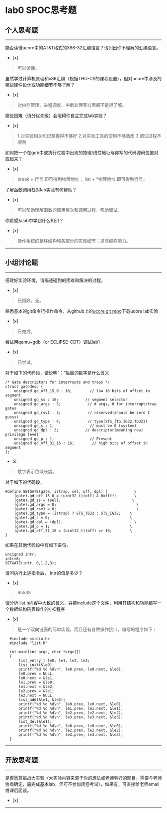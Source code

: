 # lab0 SPOC思考题

## 个人思考题

---

能否读懂ucore中的AT&T格式的X86-32汇编语言？请列出你不理解的汇编语言。
- [x]  

>  可以读懂。

虽然学过计算机原理和x86汇编（根据THU-CS的课程设置），但对ucore中涉及的哪些硬件设计或功能细节不够了解？
- [x]  

>  对内存管理、进程调度、中断处理等方面都不是很了解。


哪些困难（请分优先级）会阻碍你自主完成lab实验？
- [x]  

>   1.对实验相关知识掌握得不够好
    2.对实验工具的使用不够熟悉
    3.调试过程不顺利

如何把一个在gdb中或执行过程中出现的物理/线性地址与你写的代码源码位置对应起来？
- [x]  

>   break + 行号 即可得到物理地址；
    list + \*物理地址 即可得到行号。

了解函数调用栈对lab实验有何帮助？
- [x]  

>   可以帮助理解函数的调用层次和调用过程，帮助调试。

你希望从lab中学到什么知识？
- [x]  

>   操作系统的整体结构和各部分的实现细节；提高编程能力。

---

## 小组讨论题

---

搭建好实验环境，请描述碰到的困难和解决的过程。
- [x]  

> 已搭好。无。

熟悉基本的git命令行操作命令，从github上的[ucore git repo](http://www.github.com/chyyuu/ucore_lab)下载ucore lab实验
- [x]  

> 已完成。

尝试用qemu+gdb（or ECLIPSE-CDT）调试lab1
- [x]  

> 已尝试。

对于如下的代码段，请说明”：“后面的数字是什么含义
```
/* Gate descriptors for interrupts and traps */
struct gatedesc {
    unsigned gd_off_15_0 : 16;        // low 16 bits of offset in segment
    unsigned gd_ss : 16;            // segment selector
    unsigned gd_args : 5;            // # args, 0 for interrupt/trap gates
    unsigned gd_rsv1 : 3;            // reserved(should be zero I guess)
    unsigned gd_type : 4;            // type(STS_{TG,IG32,TG32})
    unsigned gd_s : 1;                // must be 0 (system)
    unsigned gd_dpl : 2;            // descriptor(meaning new) privilege level
    unsigned gd_p : 1;                // Present
    unsigned gd_off_31_16 : 16;        // high bits of offset in segment
};
```
- [x]  

> 数字表示位域长度。

对于如下的代码段，
```
#define SETGATE(gate, istrap, sel, off, dpl) {            \
    (gate).gd_off_15_0 = (uint32_t)(off) & 0xffff;        \
    (gate).gd_ss = (sel);                                \
    (gate).gd_args = 0;                                    \
    (gate).gd_rsv1 = 0;                                    \
    (gate).gd_type = (istrap) ? STS_TG32 : STS_IG32;    \
    (gate).gd_s = 0;                                    \
    (gate).gd_dpl = (dpl);                                \
    (gate).gd_p = 1;                                    \
    (gate).gd_off_31_16 = (uint32_t)(off) >> 16;        \
}
```
如果在其他代码段中有如下语句，
```
unsigned intr;
intr=8;
SETGATE(intr, 0,1,2,3);
```
请问执行上述指令后， intr的值是多少？
- [x]  

> 65538

请分析 [list.h](https://github.com/chyyuu/ucore_lab/blob/master/labcodes/lab2/libs/list.h)内容中大致的含义，并能include这个文件，利用其结构和功能编写一个数据结构链表操作的小C程序
- [x]  

> 是一个双向链表的简单实现，而且还有各种操作接口。编写的程序如下：

```
  #include <stdio.h>
  #include "list.h"

  int main(int argc, char *argv[])
  {
      list_entry_t le0, le1, le2, le3;
      list_init(&le0);
      printf("%d %d %d\n", le0.prev, le0.next, &le0);
      le0.prev = NULL;
      le0.next = &le1;
      le1.prev = &le0;
      le1.next = &le2;
      le2.prev = &le1;
      le2.next = NULL;
      list_add(&le1, &le3);
      printf("%d %d %d\n", le0.prev, le0.next, &le0);
      printf("%d %d %d\n", le1.prev, le1.next, &le1);
      printf("%d %d %d\n", le2.prev, le2.next, &le2);
      printf("%d %d %d\n", le3.prev, le3.next, &le3);
      list_del(&le1);
      printf("%d %d %d\n", le0.prev, le0.next, &le0);
      printf("%d %d %d\n", le2.prev, le2.next, &le2);
      printf("%d %d %d\n", le3.prev, le3.next, &le3);
  }
```
---

## 开放思考题

---

是否愿意挑战大实验（大实验内容来源于你的想法或老师列好的题目，需要与老师协商确定，需完成基本lab，但可不参加闭卷考试），如果有，可直接给老师email或课后面谈。
- [x]  

>  

---
